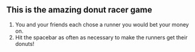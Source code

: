 ## This is the amazing donut racer game

1. You and your friends each chose a runner you would bet your money on.
2. Hit the spacebar as often as necessary to make the runners get their donuts!
